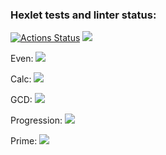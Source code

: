### Hexlet tests and linter status:
[![Actions Status](https://github.com/Busyg/java-project-61/workflows/hexlet-check/badge.svg)](https://github.com/Busyg/java-project-61/actions)
<a href="https://codeclimate.com/github/Busyg/java-project-61/maintainability"><img src="https://api.codeclimate.com/v1/badges/a3599ab9c0c5662dd41d/maintainability" /></a>

Even:
<a href="https://asciinema.org/a/ABYbUL6Rjliq7XVT2siv2dowe" target="_blank"><img src="https://asciinema.org/a/ABYbUL6Rjliq7XVT2siv2dowe.svg" /></a>

Calc:
<a href="https://asciinema.org/a/zidebzVkxGIzTv3C2wE6ua85C" target="_blank"><img src="https://asciinema.org/a/zidebzVkxGIzTv3C2wE6ua85C.svg" /></a>

GCD:
<a href="https://asciinema.org/a/ZZvrSEYH8masVPPxVrcMEx8jR" target="_blank"><img src="https://asciinema.org/a/ZZvrSEYH8masVPPxVrcMEx8jR.svg" /></a>

Progression:
<a href="https://asciinema.org/a/J6PPb7ke5esX02zEq1YRDFIpJ" target="_blank"><img src="https://asciinema.org/a/J6PPb7ke5esX02zEq1YRDFIpJ.svg" /></a>

Prime:
<a href="https://asciinema.org/a/M4KgoeEl2JUMCh087LSNjIstm" target="_blank"><img src="https://asciinema.org/a/M4KgoeEl2JUMCh087LSNjIstm.svg" /></a>
